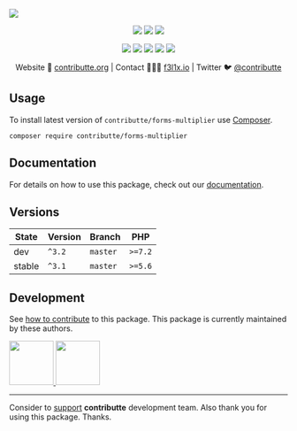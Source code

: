 ![](https://heatbadger.now.sh/github/readme/contributte/forms-multiplier/)

<p align=center>
  <a href="https://travis-ci.org/github/contributte/forms-multiplier"><img src="https://travis-ci.org/contributte/forms-multiplier.svg?branch=master"></a>
  <a href="https://packagist.org/packages/contributte/forms-multiplier"><img src="https://badgen.net/packagist/dm/contributte/forms-multiplier"></a>
  <a href="https://packagist.org/packages/contributte/forms-multiplier"><img src="https://badgen.net/packagist/v/contributte/forms-multiplier"></a>
</p>
<p align=center>
  <a href="https://packagist.org/packages/contributte/forms-multiplier"><img src="https://badgen.net/packagist/php/contributte/forms-multiplier"></a>
  <a href="https://github.com/contributte/forms-multiplier/LICENSE"><img src="https://badgen.net/github/license/contributte/forms-multiplier"></a>
  <a href="https://bit.ly/ctteg"><img src="https://badgen.net/badge/support/gitter/cyan"></a>
  <a href="https://bit.ly/cttfo"><img src="https://badgen.net/badge/support/forum/yellow"></a>
  <a href="https://contributte.org/partners.html"><img src="https://badgen.net/badge/sponsor/donations/F96854"></a>
</p>

<p align=center>
Website 🚀 <a href="https://contributte.org">contributte.org</a> | Contact 👨🏻‍💻 <a href="https://f3l1x.io">f3l1x.io</a> | Twitter 🐦 <a href="https://twitter.com/contributte">@contributte</a>
</p>

## Usage

To install latest version of `contributte/forms-multiplier` use [Composer](https://getcomposer.com).

```
composer require contributte/forms-multiplier
```

## Documentation

For details on how to use this package, check out our [documentation](.docs).


## Versions

| State       | Version     | Branch   | PHP      |
|-------------|-------------|----------|----------|
| dev         | `^3.2`      | `master` | `>=7.2`  |
| stable      | `^3.1`      | `master` | `>=5.6`  |

## Development

See [how to contribute](https://contributte.org) to this package. This package is currently maintained by these authors.

<a href="https://github.com/MartkCz">
    <img width="80" height="80" src="https://avatars2.githubusercontent.com/u/10145362?v=3&s=80">
</a>

<a href="https://github.com/f3l1x">
    <img width="80" height="80" src="https://avatars2.githubusercontent.com/u/538058?v=3&s=80">
</a>

-----

Consider to [support](https://contributte.com/partners) **contributte** development team.
Also thank you for using this package. Thanks.
